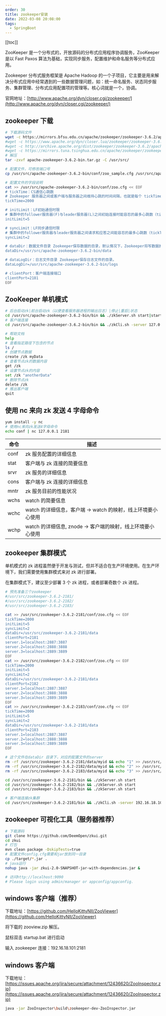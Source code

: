```yaml
---
order: 30
title: zookeeper安装
date: 2022-03-08 20:08:00
tags: 
  - SpringBoot
---
```


<!-- more -->
[[toc]]

ZooKeeper 是一个分布式的，开放源码的分布式应用程序协调服务，ZooKeeper 是以 Fast Paxos 算法为基础，实现同步服务，配置维护和命名服务等分布式应用。

Zookeeper 分布式服务框架是 Apache Hadoop 的一个子项目，它主要是用来解决分布式应用中经常遇到的一些数据管理问题，如：统一命名服务、状态同步服务、集群管理、分布式应用配置项的管理等。核心词就是一个，协调。

官网地址：[http://www.apache.org/dyn/closer.cgi/zookeeper/](http://www.apache.org/dyn/closer.cgi/zookeeper/)

<!-- more -->

## zookeeper 下载

```bash
# 下载源码文件
wget -c https://mirrors.bfsu.edu.cn/apache/zookeeper/zookeeper-3.6.2/apache-zookeeper-3.6.2-bin.tar.gz
#wget -c https://www.apache.org/dyn/closer.lua/zookeeper/zookeeper-3.6.2/apache-zookeeper-3.6.2-bin.tar.gz
#wget -c http://archive.apache.org/dist/zookeeper/zookeeper-3.6.2/apache-zookeeper-3.6.2-bin.tar.gz
#wget -c https://mirrors.tuna.tsinghua.edu.cn/apache/zookeeper/zookeeper-3.6.2/apache-zookeeper-3.6.2-bin.tar.gz
# 解压
tar -zxvf apache-zookeeper-3.6.2-bin.tar.gz -C /usr/src/

# 配置文件，可修改端口号
cp /usr/src/apache-zookeeper-3.6.2-bin/conf/zoo_sample.cfg /usr/src/apache-zookeeper-3.6.2-bin/conf/zoo.cfg

# 配置文件的字段说明
cat >> /usr/src/apache-zookeeper-3.6.2-bin/conf/zoo.cfg << EOF
# tickTime：CS通信心跳数
# Zookeeper 服务器之间或客户端与服务器之间维持心跳的时间间隔，也就是每个 tickTime 时间就会发送一个心跳。tickTime以毫秒为单位。
tickTime=2000

# initLimit：LF初始通信时限
# 集群中的follower服务器(F)与leader服务器(L)之间初始连接时能容忍的最多心跳数（tickTime的数量）。
initLimit=5

# syncLimit：LF同步通信时限
# 集群中的follower服务器与leader服务器之间请求和应答之间能容忍的最多心跳数（tickTime的数量）。
syncLimit=2

# dataDir：数据文件目录 Zookeeper保存数据的目录，默认情况下，Zookeeper将写数据的日志文件也保存在这个目录里。
dataDir=/usr/src/apache-zookeeper-3.6.2-bin/data

# dataLogDir：日志文件目录 Zookeeper保存日志文件的目录。
dataLogDir=/usr/src/apache-zookeeper-3.6.2-bin/logs

# clientPort：客户端连接端口
clientPort=2181
EOF
```

## ZooKeeper 单机模式

```bash
# 后台启动zk|前台启动zk（以便查看服务器进程的输出日志）|停止|重启|状态
cd /usr/src/apache-zookeeper-3.6.2-bin/bin && ./zkServer.sh start|start-foreground|stop|restart|status
# 客户端连接
cd /usr/src/apache-zookeeper-3.6.2-bin/bin && ./zkCli.sh -server 127.0.0.1:2181

# 帮助文档
help
# 查看指定路径下包含的节点
ls /
# 创建节点数据
create /zk myData
# 查看节点zk的数据内容
get /zk
# 设置节点zk的内容
set /zk "anotherData"
# 删除节点zk
delete /zk
# 推出客户端
quit
```

## 使用 nc 来向 zk 发送 4 字母命令

```bash
yum install -y nc
# 使用nc来向zk发送4字母命令
echo conf | nc 127.0.0.1 2181
```

| 命令 | 描述                                                         |
| ---- | ------------------------------------------------------------ |
| conf | zk 服务配置的详细信息                                        |
| stat | 客户端与 zk 连接的简要信息                                   |
| srvr | zk 服务的详细信息                                            |
| cons | 客户端与 zk 连接的详细信息                                   |
| mntr | zk 服务目前的性能状况                                        |
| wchs | watch 的简要信息                                             |
| wchc | watch 的详细信息，客户端 -> watch 的映射，线上环境要小心使用 |
| wchp | watch 的详细信息, znode -> 客户端的映射，线上环境要小心使用  |

## zookeeper 集群模式

单机模式的 zk 进程虽然便于开发与测试，但并不适合在生产环境使用。在生产环境下，我们需要使用集群模式来对 zk 进行部署。

在集群模式下，建议至少部署 3 个 zk 进程，或者部署奇数个 zk 进程。

```bash
# 预先准备三个zookeeper
#/usr/src/zookeeper-3.6.2-2181/
#/usr/src/zookeeper-3.6.2-2182/
#/usr/src/zookeeper-3.6.2-2183/

cat >> /usr/src/zookeeper-3.6.2-2181/conf/zoo.cfg << EOF
tickTime=2000
initLimit=5
syncLimit=2
dataDir=/usr/src/zookeeper-3.6.2-2181/data
clientPort=2181
server.1=localhost:2887:3887
server.2=localhost:2888:3888
server.3=localhost:2889:3889
EOF
cat >> /usr/src/zookeeper-3.6.2-2182/conf/zoo.cfg << EOF
tickTime=2000
initLimit=5
syncLimit=2
dataDir=/usr/src/zookeeper-3.6.2-2181/data
clientPort=2182
server.1=localhost:2887:3887
server.2=localhost:2888:3888
server.3=localhost:2889:3889
EOF
cat >> /usr/src/zookeeper-3.6.2-2183/conf/zoo.cfg << EOF
tickTime=2000
initLimit=5
syncLimit=2
dataDir=/usr/src/zookeeper-3.6.2-2181/data
clientPort=2183
server.1=localhost:2887:3887
server.2=localhost:2888:3888
server.3=localhost:2889:3889
EOF

# 这个文件在dataDir 目录下，对应的配置文件的server
rm -rf /usr/src/zookeeper-3.6.2-2181/data/myid && echo "1" >> /usr/src/zookeeper-3.6.2-2181/data/myid
rm -rf /usr/src/zookeeper-3.6.2-2182/data/myid && echo "2" >> /usr/src/zookeeper-3.6.2-2182/data/myid
rm -rf /usr/src/zookeeper-3.6.2-2183/data/myid && echo "3" >> /usr/src/zookeeper-3.6.2-2183/data/myid

cd /usr/src/zookeeper-3.6.2-2181/bin && ./zkServer.sh start
cd /usr/src/zookeeper-3.6.2-2182/bin && ./zkServer.sh start
cd /usr/src/zookeeper-3.6.2-2183/bin && ./zkServer.sh start

# 客户端连接zk集群
cd /usr/src/zookeeper-3.6.2-2181/bin && ./zkCli.sh -server 192.16.18.101:2181,192.16.18.101:2182,192.16.18.101:2183
```

## zookeeper 可视化工具（服务器推荐）

```bash
# 下载源码
git clone https://github.com/DeemOpen/zkui.git
cd zkui
# 打包
mvn clean package -DskipTests=true
# 配置文件config.cfg需要和jar放到同一目录
cp ./target/*.jar .
# java运行
nohup java -jar zkui-2.0-SNAPSHOT-jar-with-dependencies.jar &

# 访问http://localhost:9090
# Please login using admin/manager or appconfig/appconfig.
```

## windows 客户端（推荐）

下载地址：[https://github.com/HelloKittyNII/ZooViewer](https://github.com/HelloKittyNII/ZooViewer)

将下载的 zooview.zip 解压。

鼠标双击 startup.bat 进行启动

输入 zookeeper 连接：192.16.18.101:2181

## windows 客户端

下载地址：[https://issues.apache.org/jira/secure/attachment/12436620/ZooInspector.zip](https://issues.apache.org/jira/secure/attachment/12436620/ZooInspector.zip)

```bash
java -jar ZooInspector\build\zookeeper-dev-ZooInspector.jar
```
